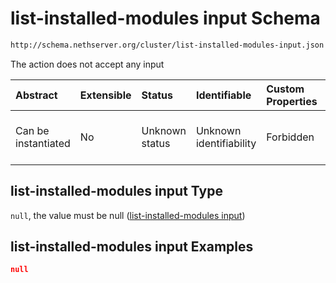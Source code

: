 # list-installed-modules input Schema

```txt
http://schema.nethserver.org/cluster/list-installed-modules-input.json
```

The action does not accept any input

| Abstract            | Extensible | Status         | Identifiable            | Custom Properties | Additional Properties | Access Restrictions | Defined In                                                                                            |
| :------------------ | :--------- | :------------- | :---------------------- | :---------------- | :-------------------- | :------------------ | :---------------------------------------------------------------------------------------------------- |
| Can be instantiated | No         | Unknown status | Unknown identifiability | Forbidden         | Allowed               | none                | [list-installed-modules-input.json](cluster/list-installed-modules-input.json "open original schema") |

## list-installed-modules input Type

`null`, the value must be null ([list-installed-modules input](list-installed-modules-input.md))

## list-installed-modules input Examples

```json
null
```
